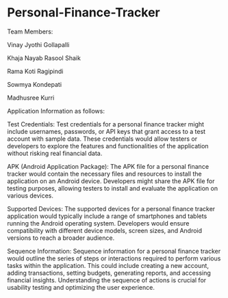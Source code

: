# Personal-Finance-Tracker
Team Members:

Vinay Jyothi Gollapalli

Khaja Nayab Rasool Shaik

Rama Koti Ragipindi

Sowmya Kondepati

Madhusree Kurri

Application Information as follows:

Test Credentials: Test credentials for a personal finance tracker might include usernames, passwords, or API keys that grant access to a test account with sample data. These credentials would allow testers or developers to explore the features and functionalities of the application without risking real financial data.

APK (Android Application Package): The APK file for a personal finance tracker would contain the necessary files and resources to install the application on an Android device. Developers might share the APK file for testing purposes, allowing testers to install and evaluate the application on various devices.

Supported Devices: The supported devices for a personal finance tracker application would typically include a range of smartphones and tablets running the Android operating system. Developers would ensure compatibility with different device models, screen sizes, and Android versions to reach a broader audience.

Sequence Information: Sequence information for a personal finance tracker would outline the series of steps or interactions required to perform various tasks within the application. This could include creating a new account, adding transactions, setting budgets, generating reports, and accessing financial insights. Understanding the sequence of actions is crucial for usability testing and optimizing the user experience.
